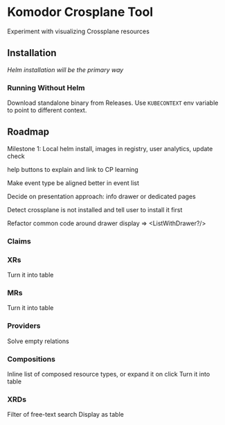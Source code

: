 # Komodor Crosplane Tool

Experiment with visualizing Crossplane resources

## Installation

_Helm installation will be the primary way_

### Running Without Helm

Download standalone binary from Releases. Use `KUBECONTEXT` env variable to point to different context.

## Roadmap

Milestone 1: Local helm install, images in registry, user analytics, update check

help buttons to explain and link to CP learning

Make event type be aligned better in event list

Decide on presentation approach: info drawer or dedicated pages

Detect crossplane is not installed and tell user to install it first

Refactor common code around drawer display => <ListWithDrawer?/>

### Claims

### XRs

Turn it into table

### MRs

Turn it into table

### Providers

Solve empty relations

### Compositions

Inline list of composed resource types, or expand it on click
Turn it into table

### XRDs

Filter of free-text search
Display as table
